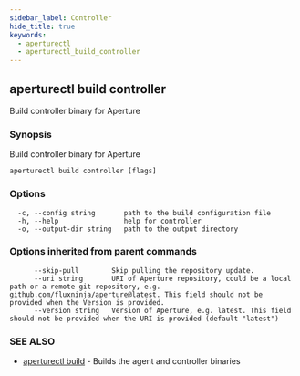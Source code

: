 ```yaml
---
sidebar_label: Controller
hide_title: true
keywords:
  - aperturectl
  - aperturectl_build_controller
---
```


## aperturectl build controller

Build controller binary for Aperture

### Synopsis

Build controller binary for Aperture

```
aperturectl build controller [flags]
```

### Options

```
  -c, --config string       path to the build configuration file
  -h, --help                help for controller
  -o, --output-dir string   path to the output directory
```

### Options inherited from parent commands

```
      --skip-pull        Skip pulling the repository update.
      --uri string       URI of Aperture repository, could be a local path or a remote git repository, e.g. github.com/fluxninja/aperture@latest. This field should not be provided when the Version is provided.
      --version string   Version of Aperture, e.g. latest. This field should not be provided when the URI is provided (default "latest")
```

### SEE ALSO

- [aperturectl build](/reference/aperturectl/build/build.md) - Builds the agent and controller binaries
